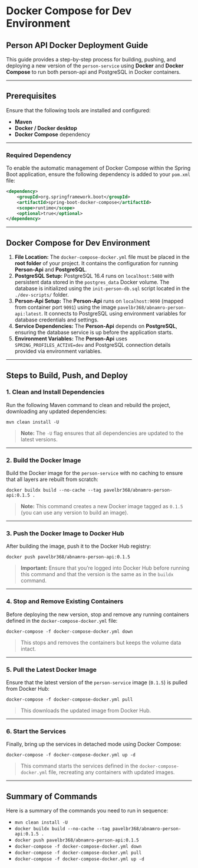 # **Docker Compose for Dev Environment**

## **Person API Docker Deployment Guide**

This guide provides a step-by-step process for building, pushing, and deploying a new version of the `person-service` using **Docker** and **Docker Compose** to run both person-api and PostgreSQL in Docker containers.

---

## **Prerequisites**

Ensure that the following tools are installed and configured:

- **Maven**
- **Docker / Docker desktop**
- **Docker Compose** dependency

---

### **Required Dependency**

To enable the automatic management of Docker Compose within the Spring Boot application, ensure the following dependency is added to your `pom.xml` file:

```xml
<dependency>
    <groupId>org.springframework.boot</groupId>
    <artifactId>spring-boot-docker-compose</artifactId>
    <scope>runtime</scope>
    <optional>true</optional>
</dependency>
```

---

## **Docker Compose for Dev Environment**

1. **File Location:** The `docker-compose-docker.yml` file must be placed in the **root folder** of your project. It contains the configuration for running **Person-Api** and **PostgreSQL**.
2. **PostgreSQL Setup:** PostgreSQL 16.4 runs on `localhost:5480` with persistent data stored in the `postgres_data` Docker volume. The database is initialized using the `init-person-db.sql` script located in the `./dev-scripts/` folder.
3. **Person-Api Setup:** The **Person-Api** runs on `localhost:9090` (mapped from container port `9091`) using the image `pavelbr368/abnamro-person-api:latest`. It connects to PostgreSQL using environment variables for database credentials and settings.
4. **Service Dependencies:** The **Person-Api** depends on **PostgreSQL**, ensuring the database service is up before the application starts.
5. **Environment Variables:** The **Person-Api** uses `SPRING_PROFILES_ACTIVE=dev` and PostgreSQL connection details provided via environment variables.

---

## **Steps to Build, Push, and Deploy**

### **1. Clean and Install Dependencies**

Run the following Maven command to clean and rebuild the project, downloading any updated dependencies:

```
mvn clean install -U
```

> **Note:** The `-U` flag ensures that all dependencies are updated to the latest versions.

---

### **2. Build the Docker Image**

Build the Docker image for the `person-service` with no caching to ensure that all layers are rebuilt from scratch:

```
docker buildx build --no-cache --tag pavelbr368/abnamro-person-api:0.1.5 .
```

> **Note:** This command creates a new Docker image tagged as `0.1.5` (you can use any version to build an image).

---

### **3. Push the Docker Image to Docker Hub**

After building the image, push it to the Docker Hub registry:

```
docker push pavelbr368/abnamro-person-api:0.1.5
```

> **Important:** Ensure that you’re logged into Docker Hub before running this command and that the version is the same as in the `buildx` command.

---

### **4. Stop and Remove Existing Containers**

Before deploying the new version, stop and remove any running containers defined in the `docker-compose-docker.yml` file:

```
docker-compose -f docker-compose-docker.yml down
```

> This stops and removes the containers but keeps the volume data intact.

---

### **5. Pull the Latest Docker Image**

Ensure that the latest version of the `person-service` image (`0.1.5`) is pulled from Docker Hub:

```
docker-compose -f docker-compose-docker.yml pull
```

> This downloads the updated image from Docker Hub.

---

### **6. Start the Services**

Finally, bring up the services in detached mode using Docker Compose:

```
docker-compose -f docker-compose-docker.yml up -d
```

> This command starts the services defined in the `docker-compose-docker.yml` file, recreating any containers with updated images.

---

## **Summary of Commands**

Here is a summary of the commands you need to run in sequence:

- ``mvn clean install -U``
- ``docker buildx build --no-cache --tag pavelbr368/abnamro-person-api:0.1.5 .``
- ``docker push pavelbr368/abnamro-person-api:0.1.5``
- ``docker-compose -f docker-compose-docker.yml down``
- ``docker-compose -f docker-compose-docker.yml pull``
- ``docker-compose -f docker-compose-docker.yml up -d``